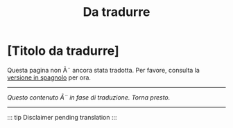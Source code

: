 ﻿---
title: [Da tradurre]
---

<!-- TODO: translation missing - Italian version -->

# [Titolo da tradurre]

Questa pagina non Ã¨ ancora stata tradotta. Per favore, consulta la [versione in spagnolo](/es/autism) per ora.

---

*Questo contenuto Ã¨ in fase di traduzione. Torna presto.*

---

::: tip
Disclaimer pending translation
:::
